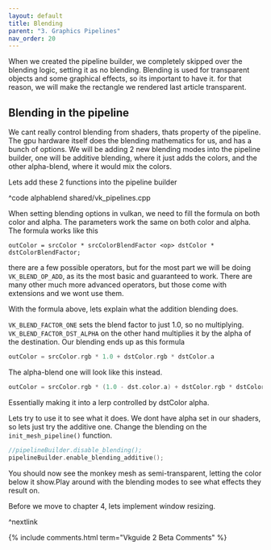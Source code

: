 ```yaml
---
layout: default
title: Blending
parent: "3. Graphics Pipelines"
nav_order: 20
---
```


When we created the pipeline builder, we completely skipped over the blending logic, setting it as no blending. Blending is used for transparent objects and some graphical effects, so its important to have it. for that reason, we will make the rectangle we rendered last article transparent.

## Blending in the pipeline
We cant really control blending from shaders, thats property of the pipeline. The gpu hardware itself does the blending mathematics for us, and has a bunch of options. We will be adding 2 new blending modes into the pipeline builder, one will be additive blending, where it just adds the colors, and the other alpha-blend, where it would mix the colors.

Lets add these 2 functions into the pipeline builder

^code alphablend shared/vk_pipelines.cpp


When setting blending options in vulkan, we need to fill the formula on both color and alpha. The parameters work the same on both color and alpha. The formula works like this

```
outColor = srcColor * srcColorBlendFactor <op> dstColor * dstColorBlendFactor;
```
there are a few possible operators, but for the most part we will be doing `VK_BLEND_OP_ADD`, as its the most basic and guaranteed to work. There are many other much more advanced operators, but those come with extensions and we wont use them.

With the formula above, lets explain what the addition blending does.

`VK_BLEND_FACTOR_ONE` sets the blend factor to just 1.0, so no multiplying. `VK_BLEND_FACTOR_DST_ALPHA` on the other hand multiplies it by the alpha of the destination. Our blending ends up as this formula
```c
outColor = srcColor.rgb * 1.0 + dstColor.rgb * dstColor.a
```

The alpha-blend one will look like this instead.

```c
outColor = srcColor.rgb * (1.0 - dst.color.a) + dstColor.rgb * dstColor.a
```
Essentially making it into a lerp controlled by dstColor alpha.

Lets try to use it to see what it does. We dont have alpha set in our shaders, so lets just try the additive one. Change the blending on the `init_mesh_pipeline()` function.

```cpp
//pipelineBuilder.disable_blending();
pipelineBuilder.enable_blending_additive();
```

You should now see the monkey mesh as semi-transparent, letting the color below it show.Play around with the blending modes to see what effects they result on. 

Before we move to chapter 4, lets implement window resizing.

^nextlink

{% include comments.html term="Vkguide 2 Beta Comments" %}